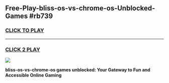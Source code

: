 
## Free-Play-bliss-os-vs-chrome-os-Unblocked-Games #rb739
<h3>
<a href="https://news.freeplayer.one?title=bliss-os-vs-chrome-os&ref=8M">CLICK TO PLAY</a></h3>
<hr>

<h3>
<a href="https://news.freeplayer.one?title=bliss-os-vs-chrome-os&ref=8M">CLICK 2 PLAY</a>
  
</h3>

<a href="https://news.freeplayer.one?title=bliss-os-vs-chrome-os&ref=8M"><img src="https://clearcache.store/games.png"></a>


**bliss-os-vs-chrome-os games unblocked: Your Gateway to Fun and Accessible Online Gaming**
